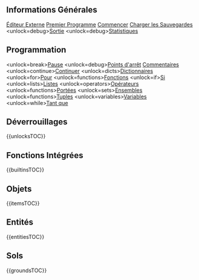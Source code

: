 ## Informations Générales
[Éditeur Externe](docs/external_editor.md)      [Premier Programme](docs/first_program.md)      [Commencer](docs/getting_started.md)      [Charger les Sauvegardes](docs/backup.md)      <unlock=debug>[Sortie](docs/output.md)      </unlock><unlock=debug>[Statistiques](docs/stats.md)      </unlock>

## Programmation
<unlock=break>[Pause](docs/scripting/break.md)      </unlock><unlock=debug>[Points d'arrêt](docs/scripting/debug.md)      </unlock>[Commentaires](docs/scripting/comments.md)      <unlock=continue>[Continuer](docs/scripting/continue.md)      </unlock><unlock=dicts>[Dictionnaires](docs/scripting/dicts.md)      </unlock><unlock=for>[Pour](docs/scripting/for.md)      </unlock><unlock=functions>[Fonctions](docs/scripting/functions.md)      </unlock><unlock=if>[Si](docs/scripting/if.md)      </unlock><unlock=lists>[Listes](docs/scripting/lists.md)      </unlock><unlock=operators>[Opérateurs](docs/scripting/operators.md)      </unlock><unlock=functions>[Portées](docs/scripting/scopes.md)      </unlock><unlock=sets>[Ensembles](docs/scripting/sets.md)      </unlock><unlock=functions>[Tuples](docs/scripting/tuples.md)      </unlock><unlock=variables>[Variables](docs/scripting/variables.md)      </unlock><unlock=while>[Tant que](docs/scripting/while.md)      </unlock>

## Déverrouillages
{{unlocksTOC}}

## Fonctions Intégrées
{{builtinsTOC}}

## Objets
{{itemsTOC}}

## Entités
{{entitiesTOC}}

## Sols
{{groundsTOC}}